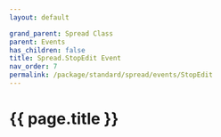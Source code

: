 ```yaml
---
layout: default

grand_parent: Spread Class
parent: Events
has_children: false
title: Spread.StopEdit Event
nav_order: 7
permalink: /package/standard/spread/events/StopEdit
---
```

# {{ page.title }}
